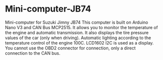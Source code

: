 # Mini-computer-JB74
Mini-computer for Suzuki Jimny JB74
This computer is built on Arduino Nano V3 and CAN Bus MCP2515.
It allows you to monitor the temperature of the engine and automatic transmission. 
It also displays the tire pressure values of the car (only when driving). 
Automatic lighting according to the temperature control of the engine 100C.
LCD1602 I2C is used as a display. 
You cannot use the OBD2 connector for connection, only a direct connection to the CAN bus.

